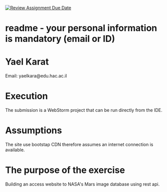 [![Review Assignment Due Date](https://classroom.github.com/assets/deadline-readme-button-24ddc0f5d75046c5622901739e7c5dd533143b0c8e959d652212380cedb1ea36.svg)](https://classroom.github.com/a/VF90otRh)
# readme - your personal information is mandatory (email or ID)
<h1>Yael Karat</h1>
<p>Email: yaelkara@edu.hac.ac.il</p>

<h1>Execution</h1>
<p>
The submission is a WebStorm project that can be run directly from the IDE.
</p>
<h1>Assumptions</h1>
<p>
  The site use bootstap CDN therefore assumes an internet connection is available.
</p>
<h1>
The purpose of the exercise
</h1>
<p>
Building an access website to NASA's Mars image database using rest api.
</p>